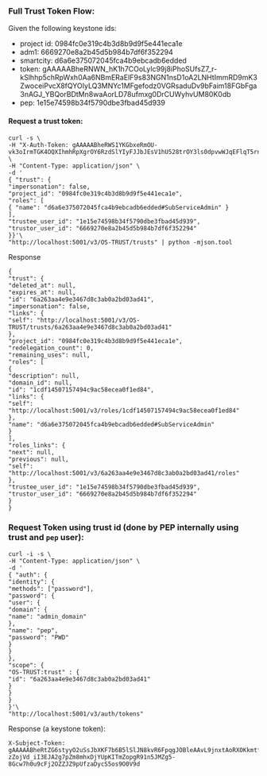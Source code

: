 ### Full Trust Token Flow:

Given the following keystone ids:

- project id: 0984fc0e319c4b3d8b9d9f5e441eca1e
- adm1: 6669270e8a2b45d5b984b7df6f352294
- smartcity: d6a6e375072045fca4b9ebcadb6edded
- token: gAAAAABheRNWN_hK1h7COoLylc99j8iPhoSUfsZ7_r-kSlhhp5chRpWxh0Aa6NBmERaEIF9s83NGN1nsD1oA2LNHtImmRD9mK3ZwoceiPvcX8fQYOIyLQ3MNYc1MFgefodz0VGRsaduDv9bFaim18FGbFga3nAGJ_YBQorBDtMn8waAorLD78ufmxg0DrCUWyhvUM80K0db
- pep: 1e15e74598b34f5790dbe3fbad45d939

#### Request a trust token:

```
curl -s \
-H "X-Auth-Token: gAAAAABheRWS1YKGbxeRmOU-vk3oIrmTGK4OQXIhmhRpXgrOY6RzdSlYIyFJJbJEsV1hU528trOY3ls0dpvwWJqEFlqT5rnJhAjbDYAvbjYWMfcMRxXR5qtO3ER1YiuCDlsdQozX2Gl7OiYHE2g0S97qRKvaBC1qNoVMb2KyxDyIfJlwkJmpbfdEXxMeFKTMRFtiOa73BTIP" \
-H "Content-Type: application/json" \
-d '
{ "trust": {
"impersonation": false,
"project_id": "0984fc0e319c4b3d8b9d9f5e441eca1e",
"roles": [
{ "name": "d6a6e375072045fca4b9ebcadb6edded#SubServiceAdmin" }
],
"trustee_user_id": "1e15e74598b34f5790dbe3fbad45d939",
"trustor_user_id": "6669270e8a2b45d5b984b7df6f352294"
}}'\
"http://localhost:5001/v3/OS-TRUST/trusts" | python -mjson.tool
```

Response
```
{
"trust": {
"deleted_at": null,
"expires_at": null,
"id": "6a263aa4e9e3467d8c3ab0a2bd03ad41",
"impersonation": false,
"links": {
"self": "http://localhost:5001/v3/OS-TRUST/trusts/6a263aa4e9e3467d8c3ab0a2bd03ad41"
},
"project_id": "0984fc0e319c4b3d8b9d9f5e441eca1e",
"redelegation_count": 0,
"remaining_uses": null,
"roles": [
{
"description": null,
"domain_id": null,
"id": "1cdf14507157494c9ac58ecea0f1ed84",
"links": {
"self": "http://localhost:5001/v3/roles/1cdf14507157494c9ac58ecea0f1ed84"
},
"name": "d6a6e375072045fca4b9ebcadb6edded#SubServiceAdmin"
}
],
"roles_links": {
"next": null,
"previous": null,
"self": "http://localhost:5001/v3/6a263aa4e9e3467d8c3ab0a2bd03ad41/roles"
},
"trustee_user_id": "1e15e74598b34f5790dbe3fbad45d939",
"trustor_user_id": "6669270e8a2b45d5b984b7df6f352294"
}
}
```


### Request Token using trust id (done by PEP internally using trust and `pep` user):

```
curl -i -s \
-H "Content-Type: application/json" \
-d '
{ "auth": {
"identity": {
"methods": ["password"],
"password": {
"user": {
"domain": {
"name": "admin_domain"
},
"name": "pep",
"password": "PWD"
}
}
},
"scope": {
"OS-TRUST:trust" : {
"id": "6a263aa4e9e3467d8c3ab0a2bd03ad41"
}
}
}
}'\
"http://localhost:5001/v3/auth/tokens"
```

Response (a keystone token):
```
X-Subject-Token: gAAAAABheRtZG6styyO2uSsJbXKF7b6B5lSlJN8kvR6FpqgJOBleAAvL9jnxtAoRXOKkmtfqsIyvRUjh_qrJvUaYIkJUdg8ek2FBFNuiZPh1Eo1TJ1M6SxO-zZojVd_iI3EJA2g7pZm8mhxDjYUpKITmZopgR91n5JMZg5-8Gcw7h0u9cFj2OZZJZ9pUfzaDycS5os9O0V9d
```

